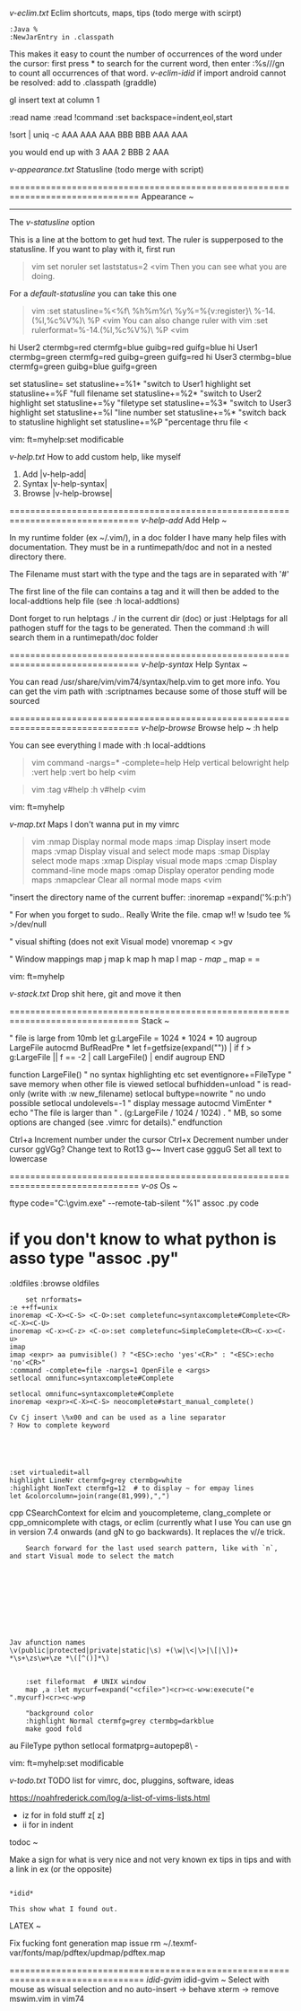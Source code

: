 *v-eclim.txt*               Eclim shortcuts, maps, tips (todo merge with scirpt)

	:Java %
	:NewJarEntry in .classpath


This makes it easy to count the number of occurrences of the word under the cursor: first press * to search for the current word, then enter :%s///gn to count all occurrences of that word. 
                                                                *v-eclim-idid*
if import android cannot be resolved:
add to .classpath (graddle)
    <classpathentry kind="src" path="src"/>
   	<classpathentry exported="true" kind="lib" path="/home2/tourneboeuf/Software/Android/SDK/android-sdk-linux/platforms/android-22/android.jar"/>


gI insert text at column 1

:read name
:read !command
:set backspace=indent,eol,start

  !sort | uniq -c
AAA
AAA
AAA
BBB
BBB
AAA
AAA

you would end up with
3 AAA
2 BBB
2 AAA


*v-appearance.txt*          Statusline (todo merge with script)

===============================================================================
Appearance ~

-------------------------------------------------------------------------------
The *v-statusline* option

This is a line at the bottom to get hud text. The ruler is supperposed to the
statusline. 
If you want to play with it, first run 
>vim
  set noruler
  set laststatus=2 
<vim
Then you can see what you are doing.

For a *default-statusline* you can take this one 
>vim
  :set statusline=%<%f\ %h%m%r\ %y%=%{v:register}\ %-14.(%l,%c%V%)\ %P
<vim
You can also change ruler with 
>vim
  :set rulerformat=%-14.(%l,%c%V%)\ %P
<vim
>
 hi User2 ctermbg=red   ctermfg=blue  guibg=red   guifg=blue
 hi User1 ctermbg=green ctermfg=red   guibg=green guifg=red
 hi User3 ctermbg=blue  ctermfg=green guibg=blue  guifg=green

 set statusline=
 set statusline+=%1*  "switch to User1 highlight
 set statusline+=%F   "full filename
 set statusline+=%2*  "switch to User2 highlight
 set statusline+=%y   "filetype
 set statusline+=%3*  "switch to User3 highlight
 set statusline+=%l   "line number
 set statusline+=%*   "switch back to statusline highlight
 set statusline+=%P   "percentage thru file
<



vim: ft=myhelp:set modificable  




*v-help.txt*                How to add custom help, like myself


1. Add              |v-help-add|
2. Syntax           |v-help-syntax|
3. Browse           |v-help-browse|


===============================================================================
                                                                  *v-help-add*
Add Help ~

In my runtime folder (ex ~/.vim/), in a doc folder I have many help files with
documentation. They must be in a runtimepath/doc and not in a nested directory
there.

The Filename must start with the type and the tags are in separated with '#'

The first line of the file can contains a tag and it will then be added to the
local-addtions help file (see :h local-addtions)

Dont forget to run helptags ./ in the current dir (doc) or just :Helptags for
all pathogen stuff for the tags to be generated. Then the command :h will
search them in a runtimepath/doc folder


===============================================================================
                                                                  *v-help-syntax*
Help Syntax ~

You can read /usr/share/vim/vim74/syntax/help.vim to get more info. You can
get the vim path with :scriptnames because some of those stuff will be sourced


===============================================================================
                                                               *v-help-browse*
Browse help ~
:h help

You can see everything I made with :h local-addtions

>vim
command -nargs=* -complete=help Help vertical belowright help <args>
:vert help
:vert bo help
<vim

>vim
:tag v#help
:h v#help
<vim


vim: ft=myhelp



*v-map.txt*                 Maps I don't wanna put in my vimrc


>vim
:nmap               Display normal mode maps
:imap               Display insert mode maps
:vmap               Display visual and select mode maps
:smap               Display select mode maps
:xmap               Display visual mode maps
:cmap               Display command-line mode maps
:omap               Display operator pending mode maps
:nmapclear          Clear all normal mode maps
<vim


"insert the directory name of the current buffer:
:inoremap <F2> <C-R>=expand('%:p:h')<CR>

" For when you forget to sudo.. Really Write the file.
cmap w!! w !sudo tee % >/dev/null

" visual shifting (does not exit Visual mode)
vnoremap < <gv
vnoremap > >gv

" Window mappings
map <C-j> <C-W>j
map <C-k> <C-W>k
map <C-h> <C-W>h
map <C-l> <C-W>l
map <Leader>- <C-W>_<C-W><Bar>
map <Leader>_ <C-W>_<C-W><Bar>
map <Leader>= <C-w>=

 
vim: ft=myhelp



*v-stack.txt*               Drop shit here, git and move it then

===============================================================================
Stack ~





" file is large from 10mb
let g:LargeFile = 1024 * 1024 * 10
augroup LargeFile 
 autocmd BufReadPre * let f=getfsize(expand("<afile>")) | if f > g:LargeFile || f == -2 | call LargeFile() | endif
augroup END

function LargeFile()
 " no syntax highlighting etc
 set eventignore+=FileType
 " save memory when other file is viewed
 setlocal bufhidden=unload
 " is read-only (write with :w new_filename)
 setlocal buftype=nowrite
 " no undo possible
 setlocal undolevels=-1
 " display message
 autocmd VimEnter *  echo "The file is larger than " . (g:LargeFile / 1024 / 1024) . " MB, so some options are changed (see .vimrc for details)."
endfunction


Ctrl+a 	Increment number under the cursor
Ctrl+x 	Decrement number under cursor
ggVGg? 	Change text to Rot13
g~~ 	Invert case
ggguG 	Set all text to lowercase



===============================================================================
                                                                        *v-os*
Os ~
  
ftype code="C:\gvim.exe" --remote-tab-silent "%1"
assoc .py code 
# if you don't know to what python is asso type "assoc .py"

:oldfiles
:browse oldfiles


		set nrformats=
	:e ++ff=unix
	inoremap <C-X><C-S> <C-O>:set completefunc=syntaxcomplete#Complete<CR><C-X><C-U>
	inoremap <C-x><C-z> <C-o>:set completefunc=SimpleComplete<CR><C-x><C-u>
	imap 
	imap <expr> aa pumvisible() ? "<ESC>:echo 'yes'<CR>" : "<ESC>:echo 'no'<CR>"
	:command -complete=file -nargs=1 OpenFile e <args>
	setlocal omnifunc=syntaxcomplete#Complete

	setlocal omnifunc=syntaxcomplete#Complete
	inoremap <expr><C-X><C-S> neocomplete#start_manual_complete()

	Cv Cj insert \%x00 and can be used as a line separator
	? How to complete keyword





	:set virtualedit=all
	highlight LineNr ctermfg=grey ctermbg=white
	:highlight NonText ctermfg=12  # to display ~ for empay lines
	let &colorcolumn=join(range(81,999),",")


cpp 
	CSearchContext for elcim and <C-X> <C-O>
	youcompleteme, clang_complete or cpp_omnicomplete with ctags, or eclim (currently what I use
	You can use gn in version 7.4 onwards (and gN to go backwards). It replaces the v//e trick.

		Search forward for the last used search pattern, like with `n`, and start Visual mode to select the match










	Jav afunction names 
	\v(public|protected|private|static|\s) +(\w|\<|\>|\[|\])+ *\s+\zs\w+\ze *\([^()]*\)


		:set fileformat  # UNIX window
		map ,a :let mycurf=expand("<cfile>")<cr><c-w>w:execute("e ".mycurf)<cr><c-w>p

		"background color 
		:highlight Normal ctermfg=grey ctermbg=darkblue
		make good fold 

au FileType python setlocal formatprg=autopep8\ -


vim: ft=myhelp:set modificable  




*v-todo.txt*                TODO list for vimrc, doc, pluggins, software, ideas



https://noahfrederick.com/log/a-list-of-vims-lists.html

-	iz for in fold stuff z[ z]
-	ii for in indent 




todoc ~

Make a sign for what is very nice and not very known 
ex tips  in tips and with a link in ex (or the opposite)


                                                                        *idid* 

	This show what I found out. 

LATEX ~

Fix fucking font generation map issue
rm ~/.texmf-var/fonts/map/pdftex/updmap/pdftex.map


================================================================================
                                                  *idid-gvim*
idid-gvim ~
	Select with mouse as wisual selection and no auto-insert 
		-> behave xterm 
		-> remove mswim.vim in vim74 





